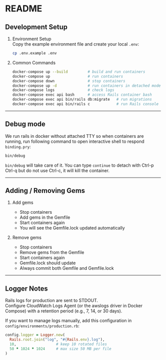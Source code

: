 # README

## Development Setup

1. Environment Setup  
   Copy the example environment file and create your local `.env`:
   ```sh
   cp .env.example .env  

3. Common Commands
   ```sh
   docker-compose up --build         # build and run containers  
   docker-compose up                 # run containers  
   docker-compose down               # stop containers  
   docker-compose up -d              # run containers in detached mode  
   docker-compose logs               # check logs  
   docker-compose exec api bash      # access Rails container bash  
   docker-compose exec api bin/rails db:migrate   # run migrations  
   docker-compose exec api bin/rails c            # run Rails console  

---

## Debug mode

We run rails in docker without attached TTY so when containers are running, run following command to open interactive shell to respond `binding.pry`:
   ```sh
   bin/debug
   ```

`bin/debug` will take care of it. You can type `continue` to detach with Ctrl-p Ctrl-q but do not use Ctrl-c, it will kill the container.

---

## Adding / Removing Gems

1. Add gems  
   - Stop containers  
   - Add gems in the Gemfile  
   - Start containers again  
   - You will see the Gemfile.lock updated automatically  

2. Remove gems  
   - Stop containers  
   - Remove gems from the Gemfile  
   - Start containers again  
   - Gemfile.lock should update  
   - Always commit both Gemfile and Gemfile.lock  

---

## Logger Notes

Rails logs for production are sent to STDOUT.  
Configure CloudWatch Logs Agent (or the awslogs driver in Docker Compose) with a retention period (e.g., 7, 14, or 30 days).  

If you want to manage logs manually, add this configuration in `config/environments/production.rb`:  

```ruby
config.logger = Logger.new(
  Rails.root.join("log", "#{Rails.env}.log"),
  10,                  # keep 10 rotated files
  50 * 1024 * 1024     # max size 50 MB per file
)
